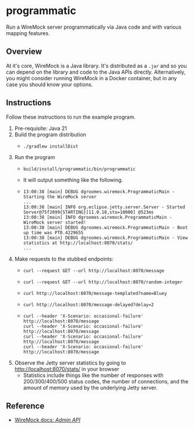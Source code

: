 # programmatic

Run a WireMock server programmatically via Java code and with various mapping features.


## Overview

At it's core, WireMock is a Java library. It's distributed as a `.jar` and so you can depend on the library and code to
the Java APIs directly. Alternatively, you might consider running WireMock in a Docker container, but in any case you
should know your options.


## Instructions

Follow these instructions to run the example program.

1. Pre-requisite: Java 21
2. Build the program distribution
    * ```shell
      ./gradlew installDist
      ```
3. Run the program
    * ```shell
      build/install/programmatic/bin/programmatic
      ```
    * It will output something like the following.
    * ```text
      13:00:38 [main] DEBUG dgroomes.wiremock.ProgrammaticMain - Starting the WireMock server
      ...
      13:00:38 [main] INFO org.eclipse.jetty.server.Server - Started Server@75f2099{STARTING}[11.0.18,sto=10000] @523ms
      13:00:38 [main] INFO dgroomes.wiremock.ProgrammaticMain - WireMock server started!
      13:00:38 [main] DEBUG dgroomes.wiremock.ProgrammaticMain - Boot up time was PT0.422965S
      13:00:38 [main] DEBUG dgroomes.wiremock.ProgrammaticMain - View statistics at http://localhost:8070/stats/
      ...
      ```
4. Make requests to the stubbed endpoints:
    * ```shell
      curl --request GET --url http://localhost:8070/message
      ```
    * ```shell
      curl --request GET --url http://localhost:8070/random-integer
      ```
    * ```shell
      curl http://localhost:8070/message-templated?name=Bluey
      ```
    * ```shell
      curl http://localhost:8070/message-delayed?delay=2
      ```
    * ```shell
      curl --header 'X-Scenario: occasional-failure' http://localhost:8070/message
      curl --header 'X-Scenario: occasional-failure' http://localhost:8070/message
      curl --header 'X-Scenario: occasional-failure' http://localhost:8070/message
      curl --header 'X-Scenario: occasional-failure' http://localhost:8070/message
      ```
5. Observe the Jetty server statistics by going to <http://localhost:8070/stats/> in your browser
    * Statistics include things like the number of responses with 200/300/400/500 status codes, the number of connections,
      and the amount of memory used by the underlying Jetty server.


## Reference

* [WireMock docs: *Admin API*](https://wiremock.org/docs/standalone/admin-api-reference/)
